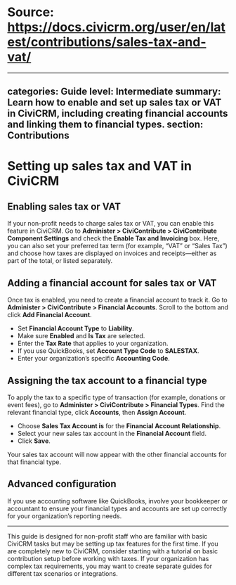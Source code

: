 # Source: https://docs.civicrm.org/user/en/latest/contributions/sales-tax-and-vat/

---
categories: Guide
level: Intermediate
summary: Learn how to enable and set up sales tax or VAT in CiviCRM, including creating financial accounts and linking them to financial types.
section: Contributions
---

# Setting up sales tax and VAT in CiviCRM

## Enabling sales tax or VAT

If your non-profit needs to charge sales tax or VAT, you can enable this feature in CiviCRM. Go to **Administer > CiviContribute > CiviContribute Component Settings** and check the **Enable Tax and Invoicing** box. Here, you can also set your preferred tax term (for example, “VAT” or “Sales Tax”) and choose how taxes are displayed on invoices and receipts—either as part of the total, or listed separately.

## Adding a financial account for sales tax or VAT

Once tax is enabled, you need to create a financial account to track it. Go to **Administer > CiviContribute > Financial Accounts**. Scroll to the bottom and click **Add Financial Account**.

- Set **Financial Account Type** to **Liability**.
- Make sure **Enabled** and **Is Tax** are selected.
- Enter the **Tax Rate** that applies to your organization.
- If you use QuickBooks, set **Account Type Code** to **SALESTAX**.
- Enter your organization’s specific **Accounting Code**.

## Assigning the tax account to a financial type

To apply the tax to a specific type of transaction (for example, donations or event fees), go to **Administer > CiviContribute > Financial Types**. Find the relevant financial type, click **Accounts**, then **Assign Account**.

- Choose **Sales Tax Account is** for the **Financial Account Relationship**.
- Select your new sales tax account in the **Financial Account** field.
- Click **Save**.

Your sales tax account will now appear with the other financial accounts for that financial type.

## Advanced configuration

If you use accounting software like QuickBooks, involve your bookkeeper or accountant to ensure your financial types and accounts are set up correctly for your organization’s reporting needs.

---

This guide is designed for non-profit staff who are familiar with basic CiviCRM tasks but may be setting up tax features for the first time. If you are completely new to CiviCRM, consider starting with a tutorial on basic contribution setup before working with taxes. If your organization has complex tax requirements, you may want to create separate guides for different tax scenarios or integrations.